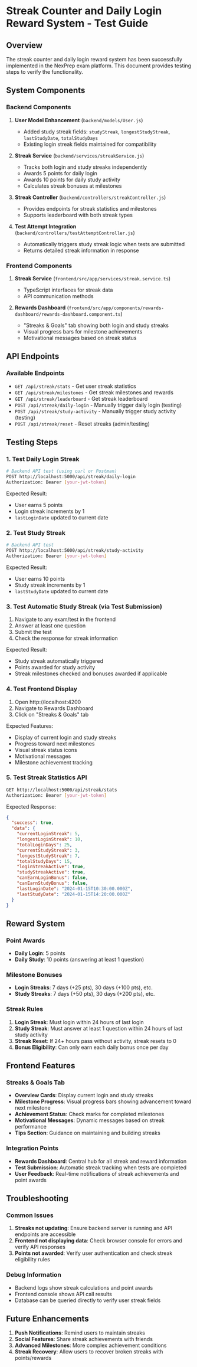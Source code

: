 # Streak Counter and Daily Login Reward System - Test Guide

## Overview
The streak counter and daily login reward system has been successfully implemented in the NexPrep exam platform. This document provides testing steps to verify the functionality.

## System Components

### Backend Components
1. **User Model Enhancement** (`backend/models/User.js`)
   - Added study streak fields: `studyStreak`, `longestStudyStreak`, `lastStudyDate`, `totalStudyDays`
   - Existing login streak fields maintained for compatibility

2. **Streak Service** (`backend/services/streakService.js`)
   - Tracks both login and study streaks independently
   - Awards 5 points for daily login
   - Awards 10 points for daily study activity
   - Calculates streak bonuses at milestones

3. **Streak Controller** (`backend/controllers/streakController.js`)
   - Provides endpoints for streak statistics and milestones
   - Supports leaderboard with both streak types

4. **Test Attempt Integration** (`backend/controllers/testAttemptController.js`)
   - Automatically triggers study streak logic when tests are submitted
   - Returns detailed streak information in response

### Frontend Components
1. **Streak Service** (`frontend/src/app/services/streak.service.ts`)
   - TypeScript interfaces for streak data
   - API communication methods

2. **Rewards Dashboard** (`frontend/src/app/components/rewards-dashboard/rewards-dashboard.component.ts`)
   - "Streaks & Goals" tab showing both login and study streaks
   - Visual progress bars for milestone achievements
   - Motivational messages based on streak status

## API Endpoints

### Available Endpoints
- `GET /api/streak/stats` - Get user streak statistics
- `GET /api/streak/milestones` - Get streak milestones and rewards
- `GET /api/streak/leaderboard` - Get streak leaderboard
- `POST /api/streak/daily-login` - Manually trigger daily login (testing)
- `POST /api/streak/study-activity` - Manually trigger study activity (testing)
- `POST /api/streak/reset` - Reset streaks (admin/testing)

## Testing Steps

### 1. Test Daily Login Streak
```bash
# Backend API test (using curl or Postman)
POST http://localhost:5000/api/streak/daily-login
Authorization: Bearer [your-jwt-token]
```

Expected Result:
- User earns 5 points
- Login streak increments by 1
- `lastLoginDate` updated to current date

### 2. Test Study Streak
```bash
# Backend API test
POST http://localhost:5000/api/streak/study-activity
Authorization: Bearer [your-jwt-token]
```

Expected Result:
- User earns 10 points
- Study streak increments by 1
- `lastStudyDate` updated to current date

### 3. Test Automatic Study Streak (via Test Submission)
1. Navigate to any exam/test in the frontend
2. Answer at least one question
3. Submit the test
4. Check the response for streak information

Expected Result:
- Study streak automatically triggered
- Points awarded for study activity
- Streak milestones checked and bonuses awarded if applicable

### 4. Test Frontend Display
1. Open http://localhost:4200
2. Navigate to Rewards Dashboard
3. Click on "Streaks & Goals" tab

Expected Features:
- Display of current login and study streaks
- Progress toward next milestones
- Visual streak status icons
- Motivational messages
- Milestone achievement tracking

### 5. Test Streak Statistics API
```bash
GET http://localhost:5000/api/streak/stats
Authorization: Bearer [your-jwt-token]
```

Expected Response:
```json
{
  "success": true,
  "data": {
    "currentLoginStreak": 5,
    "longestLoginStreak": 10,
    "totalLoginDays": 25,
    "currentStudyStreak": 3,
    "longestStudyStreak": 7,
    "totalStudyDays": 15,
    "loginStreakActive": true,
    "studyStreakActive": true,
    "canEarnLoginBonus": false,
    "canEarnStudyBonus": false,
    "lastLoginDate": "2024-01-15T10:30:00.000Z",
    "lastStudyDate": "2024-01-15T14:20:00.000Z"
  }
}
```

## Reward System

### Point Awards
- **Daily Login**: 5 points
- **Daily Study**: 10 points (answering at least 1 question)

### Milestone Bonuses
- **Login Streaks**: 7 days (+25 pts), 30 days (+100 pts), etc.
- **Study Streaks**: 7 days (+50 pts), 30 days (+200 pts), etc.

### Streak Rules
1. **Login Streak**: Must login within 24 hours of last login
2. **Study Streak**: Must answer at least 1 question within 24 hours of last study activity
3. **Streak Reset**: If 24+ hours pass without activity, streak resets to 0
4. **Bonus Eligibility**: Can only earn each daily bonus once per day

## Frontend Features

### Streaks & Goals Tab
- **Overview Cards**: Display current login and study streaks
- **Milestone Progress**: Visual progress bars showing advancement toward next milestone
- **Achievement Status**: Check marks for completed milestones
- **Motivational Messages**: Dynamic messages based on streak performance
- **Tips Section**: Guidance on maintaining and building streaks

### Integration Points
- **Rewards Dashboard**: Central hub for all streak and reward information
- **Test Submission**: Automatic streak tracking when tests are completed
- **User Feedback**: Real-time notifications of streak achievements and point awards

## Troubleshooting

### Common Issues
1. **Streaks not updating**: Ensure backend server is running and API endpoints are accessible
2. **Frontend not displaying data**: Check browser console for errors and verify API responses
3. **Points not awarded**: Verify user authentication and check streak eligibility rules

### Debug Information
- Backend logs show streak calculations and point awards
- Frontend console shows API call results
- Database can be queried directly to verify user streak fields

## Future Enhancements
1. **Push Notifications**: Remind users to maintain streaks
2. **Social Features**: Share streak achievements with friends
3. **Advanced Milestones**: More complex achievement conditions
4. **Streak Recovery**: Allow users to recover broken streaks with points/rewards
